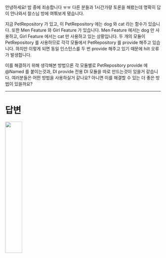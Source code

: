 안녕하세요! 밤 중에 죄송합니다 ㅠㅠ 다른 분들과 1시간가량 토론을 해봤는데 명확히 답이 안나와서 찰스님 방에 여쭤보게 됐습니다.

지금 PetRepository 가 있고, 이 PetRepository 에는 dog 와 cat 라는 함수가 있습니다. 또한 Men Feature 와 Girl Feature 가 있습니다. Men Feature 에서는 dog 만 사용하고, Girl Feature 에서는 cat 만 사용하고 있는 상황입니다. 두 개의 모듈이 PetRepository 를 사용하므로 각각 모듈에서 PetRepository 를 provide 해주고 있습니다. 하지만 이렇게 되면 동일 인스턴스를 두 번 provide 해주고 있기 때문에 hilt 오류가 발생합니다.

이를 해결하기 위해 생각해본 방법으론 각 모듈별로 PetRepository provide 에 @Named 를 붙이는것과, DI provide 전용 DI 모듈을 따로 만드는것이 있을거 같습니다. 여러분들은 어떤 방법을 사용하실거 같나요? 아니면 이를 해결할 수 있는 더 좋은 방법이 있을까요?

---

# 답변

<img src="https://user-images.githubusercontent.com/40740128/158842654-f303e1fc-6351-4275-bcba-5f8f1dd0cff6.png" width="33%" />
